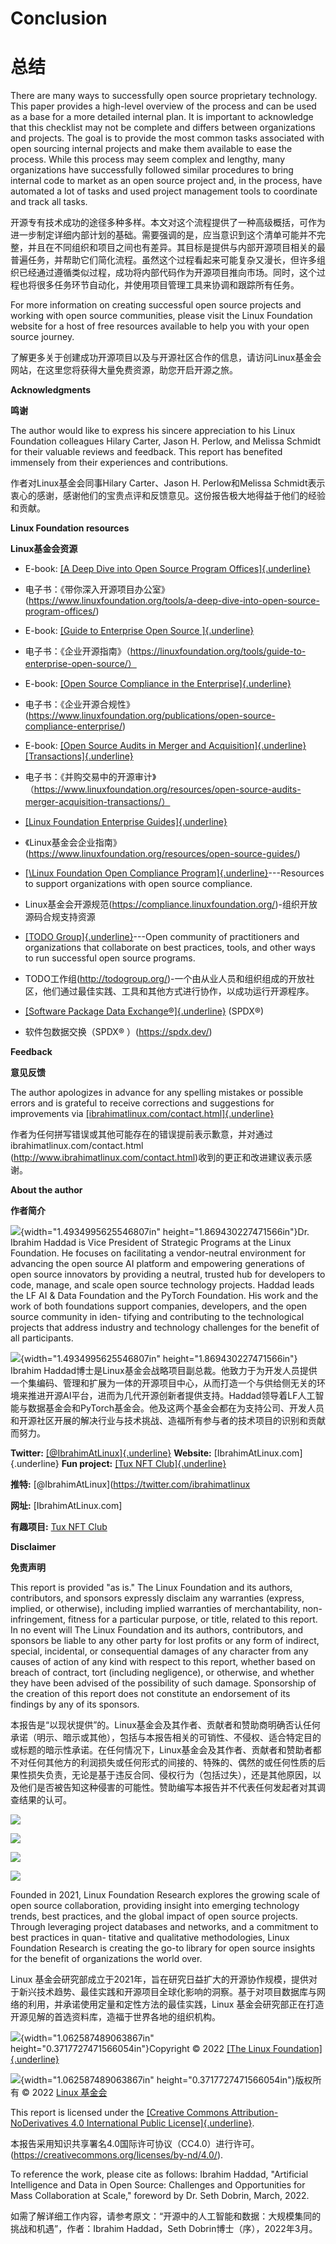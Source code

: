 Conclusion
==========

总结
==========
There are many ways to successfully open source proprietary technology. This paper provides a high-level overview of the process
and can be used as a base for a more detailed internal plan. It is important to acknowledge that this checklist may not be complete and
differs between organizations and projects. The goal is to provide the most common tasks associated with open sourcing internal projects and
make them available to ease the process. While this process may seem complex and lengthy, many organizations have successfully followed similar procedures to bring internal code to market as an open source project and, in the process, have automated a lot of tasks and used project management tools to coordinate and track all tasks.

开源专有技术成功的途径多种多样。本文对这个流程提供了一种高级概括，可作为进一步制定详细内部计划的基础。需要强调的是，应当意识到这个清单可能并不完整，并且在不同组织和项目之间也有差异。其目标是提供与内部开源项目相关的最普遍任务，并帮助它们简化流程。虽然这个过程看起来可能复杂又漫长，但许多组织已经通过遵循类似过程，成功将内部代码作为开源项目推向市场。同时，这个过程也将很多任务环节自动化，并使用项目管理工具来协调和跟踪所有任务。

For more information on creating successful open source projects and working with open source communities, please visit the Linux Foundation website for a host of free resources available to help you with your open source journey.

了解更多关于创建成功开源项目以及与开源社区合作的信息，请访问Linux基金会网站，在这里您将获得大量免费资源，助您开启开源之旅。

**Acknowledgments**

**鸣谢**

The author would like to express his sincere appreciation to his Linux
Foundation colleagues Hilary Carter, Jason H. Perlow, and Melissa
Schmidt for their valuable reviews and feedback. This report has
benefited immensely from their experiences and contributions.

作者对Linux基金会同事Hilary Carter、Jason H. Perlow和Melissa Schmidt表示衷心的感谢，感谢他们的宝贵点评和反馈意见。这份报告极大地得益于他们的经验和贡献。

**Linux Foundation resources**

**Linux基金会资源**

-   E-book: [[A Deep Dive into Open Source Program
    Offices]{.underline}](https://www.linuxfoundation.org/tools/a-deep-dive-into-open-source-program-offices/)
    
-   电子书：《带你深入开源项目办公室》(https://www.linuxfoundation.org/tools/a-deep-dive-into-open-source-program-offices/)

-   E-book: [[Guide to Enterprise Open Source
    ]{.underline}](https://linuxfoundation.org/tools/guide-to-enterprise-open-source/)
    
-   电子书：《企业开源指南》（https://linuxfoundation.org/tools/guide-to-enterprise-open-source/）

-   E-book: [[Open Source Compliance in the
    Enterprise]{.underline}](https://www.linuxfoundation.org/publications/open-source-compliance-enterprise/)
    
-   电子书：《企业开源合规性》(https://www.linuxfoundation.org/publications/open-source-compliance-enterprise/)

-   E-book: [[Open Source Audits in Merger and
    Acquisition]{.underline}](https://www.linuxfoundation.org/resources/open-source-audits-merger-acquisition-transactions/)
    [[Transactions]{.underline}](https://www.linuxfoundation.org/resources/open-source-audits-merger-acquisition-transactions/)
    
-   电子书：《并购交易中的开源审计》（https://www.linuxfoundation.org/resources/open-source-audits-merger-acquisition-transactions/）

-   [[Linux Foundation Enterprise
    Guides]{.underline}](https://www.linuxfoundation.org/resources/open-source-guides/)
    
-   《Linux基金会企业指南》(https://www.linuxfoundation.org/resources/open-source-guides/)

<!-- -->

-   [[\Linux Foundation Open Compliance
    Program]{.underline}](https://compliance.linuxfoundation.org/)---Resources
    to support organizations with open source compliance.
    
-   Linux基金会开源规范(https://compliance.linuxfoundation.org/)-组织开放源码合规支持资源

-   [[TODO Group]{.underline}](http://todogroup.org/)---Open community
    of practitioners and organizations that collaborate on best
    practices, tools, and other ways to run successful open source
    programs.
    
-   TODO工作组(http://todogroup.org/)-一个由从业人员和组织组成的开放社区，他们通过最佳实践、工具和其他方式进行协作，以成功运行开源程序。

-   [[Software Package Data Exchange®]{.underline}](https://spdx.dev/)
    (SPDX®)
    
-   软件包数据交换（SPDX® ）(https://spdx.dev/)

**Feedback**

**意见反馈**

The author apologizes in advance for any spelling mistakes or possible
errors and is grateful to receive corrections and suggestions for
improvements via
[[ibrahimatlinux.com/contact.html]{.underline}](http://www.ibrahimatlinux.com/contact.html)

作者为任何拼写错误或其他可能存在的错误提前表示歉意，并对通过ibrahimatlinux.com/contact.html (http://www.ibrahimatlinux.com/contact.html)收到的更正和改进建议表示感谢。

**About the author**

**作者简介**

![](media/image26.jpeg){width="1.4934995625546807in"
height="1.869430227471566in"}Dr. Ibrahim Haddad is Vice President of
Strategic Programs at the Linux Foundation. He focuses on facilitating
a vendor-neutral environment for advancing the open source AI platform
and empowering generations of open source innovators by providing a
neutral, trusted hub for developers to code, manage, and scale open
source technology projects. Haddad leads the LF AI & Data Foundation
and the PyTorch Foundation. His work and the work of both foundations
support companies, developers, and the open source community in iden-
tifying and contributing to the technological projects that address
industry and technology challenges for the benefit of all
participants.

![](media/image26.jpeg){width="1.4934995625546807in"
height="1.869430227471566in"}
Ibrahim Haddad博士是Linux基金会战略项目副总裁。他致力于为开发人员提供一个集编码、管理和扩展为一体的开源项目中心，从而打造一个与供给侧无关的环境来推进开源AI平台，进而为几代开源创新者提供支持。Haddad领导着LF人工智能与数据基金会和PyTorch基金会。他及这两个基金会都在为支持公司、开发人员和开源社区开展的解决行业与技术挑战、造福所有参与者的技术项目的识别和贡献而努力。

**Twitter:**
[[\@IbrahimAtLinux]{.underline}](https://twitter.com/ibrahimatlinux)
**Website:** [IbrahimAtLinux.com]{.underline} **Fun project:** [[Tux
NFT Club]{.underline}](https://tuxnft.club/)

**推特:**
[@IbrahimAtLinux](https://twitter.com/ibrahimatlinux

**网址:** [IbrahimAtLinux.com]

**有趣项目:** [Tux
NFT Club](https://tuxnft.club/)


**Disclaimer**

**免责声明**

This report is provided "as is." The Linux Foundation and its authors,
contributors, and sponsors expressly disclaim any warranties (express,
implied, or otherwise), including implied warranties of
merchantability, non-infringement, fitness for a particular purpose,
or title, related to this report. In no event will The Linux
Foundation and its authors, contributors, and sponsors be liable to
any other party for lost profits or any form of indirect, special,
incidental, or consequential damages of any character from any causes
of action of any kind with respect to this report, whether based on
breach of contract, tort (including negligence), or otherwise, and
whether they have been advised of the possibility of such damage.
Sponsorship of the creation of this report does not constitute an
endorsement of its findings by any of its sponsors.

本报告是“以现状提供”的。Linux基金会及其作者、贡献者和赞助商明确否认任何承诺（明示、暗示或其他），包括与本报告相关的可销性、不侵权、适合特定目的或标题的暗示性承诺。在任何情况下，Linux基金会及其作者、贡献者和赞助者都不对任何其他方的利润损失或任何形式的间接的、特殊的、偶然的或任何性质的后果性损失负责，无论是基于违反合同、侵权行为（包括过失），还是其他原因，以及他们是否被告知这种侵害的可能性。赞助编写本报告并不代表任何发起者对其调查结果的认可。

![](media/image27.png)

![](media/image34.png)

![](media/image27.png)

![](media/image34.png)

Founded in 2021, Linux Foundation Research explores the growing scale
of open source collaboration, providing insight into emerging
technology trends, best practices, and the global impact of open
source projects. Through leveraging project databases and networks,
and a commitment to best practices in quan- titative and qualitative
methodologies, Linux Foundation Research is creating the go-to library
for open source insights for the benefit of organizations the world
over.

Linux 基金会研究部成立于2021年，旨在研究日益扩大的开源协作规模，提供对于新兴技术趋势、最佳实践和开源项目全球化影响的洞察。基于对项目数据库与网络的利用，并承诺使用定量和定性方法的最佳实践，Linux 基金会研究部正在打造开源见解的首选资料库，造福于世界各地的组织机构。

![](media/image38.png){width="1.062587489063867in"
height="0.3717727471566054in"}Copyright © 2022 [[The Linux
Foundation]{.underline}](https://linuxfoundation.org/)

![](media/image38.png){width="1.062587489063867in"
height="0.3717727471566054in"}版权所有 © 2022 [Linux 基金会](https://linuxfoundation.org/)

This report is licensed under the [[Creative Commons
Attribution-NoDerivatives 4.0 International Public
License]{.underline}](https://creativecommons.org/licenses/by-nd/4.0/).

本报告采用知识共享署名4.0国际许可协议（CC4.0）进行许可。(https://creativecommons.org/licenses/by-nd/4.0/).

To reference the work, please cite as follows: Ibrahim Haddad,
"Artificial Intelligence and Data in Open Source: Challenges and
Opportunities for Mass Collaboration at Scale," foreword by Dr. Seth
Dobrin, March, 2022.

如需了解详细工作内容，请参考原文：“开源中的人工智能和数据：大规模集同的挑战和机遇”，作者：Ibrahim Haddad，Seth Dobrin博士（序），2022年3月。
